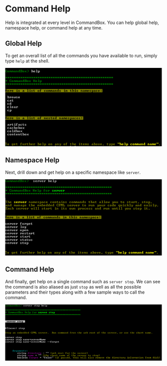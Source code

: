 # Command Help

Help is integrated at every level in CommandBox.  You can help global help, namespace help, or command help at any time. 

## Global Help

To get an overall list of all the commands you have available to run, simply type `help` at the shell.

<img src="images/usage/global_help.png" alt="Global Help">

## Namespace Help
Next, drill down and get help on a specific namespace like `server`.

<img src="images/usage/namespace_help.png" alt="Namespace Help">

## Command Help
And finally, get help on a single command such as `server stop`.  We can see the command is also aliased as just `stop` as well as all the possible parameters and their types along with a few sample ways to call the command.

<img src="images/usage/command_help.png" alt="Command Help">








